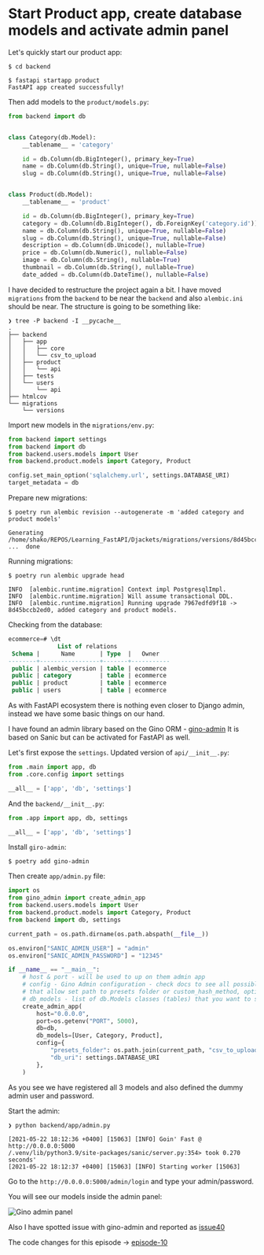 # Start Product app, create database models and activate admin panel

Let's quickly start our product app:

```shell
$ cd backend

$ fastapi startapp product
FastAPI app created successfully!
```

Then add models to the `product/models.py`:


```python
from backend import db


class Category(db.Model):
    __tablename__ = 'category'

    id = db.Column(db.BigInteger(), primary_key=True)
    name = db.Column(db.String(), unique=True, nullable=False)
    slug = db.Column(db.String(), unique=True, nullable=False)


class Product(db.Model):
    __tablename__ = 'product'

    id = db.Column(db.BigInteger(), primary_key=True)
    category = db.Column(db.BigInteger(), db.ForeignKey('category.id'))
    name = db.Column(db.String(), unique=True, nullable=False)
    slug = db.Column(db.String(), unique=True, nullable=False)
    description = db.Column(db.Unicode(), nullable=True)
    price = db.Column(db.Numeric(), nullable=False)
    image = db.Column(db.String(), nullable=True)
    thumbnail = db.Column(db.String(), nullable=True)
    date_added = db.Column(db.DateTime(), nullable=False)

```

I have decided to restructure the project again a bit. I have moved `migrations` from the `backend` to be near the `backend` and also `alembic.ini` should be near.
The structure is going to be something like:

```shell
❯ tree -P backend -I __pycache__
.
├── backend
│   ├── app
│   │   ├── core
│   │   └── csv_to_upload
│   ├── product
│   │   └── api
│   ├── tests
│   └── users
│       └── api
├── htmlcov
└── migrations
    └── versions
```

Import new models in the `migrations/env.py`:

```python
from backend import settings
from backend import db
from backend.users.models import User
from backend.product.models import Category, Product

config.set_main_option('sqlalchemy.url', settings.DATABASE_URI)
target_metadata = db
```

Prepare new migrations:

```shell
$ poetry run alembic revision --autogenerate -m 'added category and product models'

Generating /home/shako/REPOS/Learning_FastAPI/Djackets/migrations/versions/8d45bccb2ed0_added_category_and_product_models.py ...  done
```

Running migrations:

```shell
$ poetry run alembic upgrade head

INFO  [alembic.runtime.migration] Context impl PostgresqlImpl.
INFO  [alembic.runtime.migration] Will assume transactional DDL.
INFO  [alembic.runtime.migration] Running upgrade 7967edfd9f18 -> 8d45bccb2ed0, added category and product models.
```

Checking from the database:

```sql
ecommerce=# \dt
              List of relations
 Schema |      Name       | Type  |   Owner   
--------+-----------------+-------+-----------
 public | alembic_version | table | ecommerce
 public | category        | table | ecommerce
 public | product         | table | ecommerce
 public | users           | table | ecommerce
```

As with FastAPI ecosystem there is nothing even closer to Django admin, instead we have some basic things on our hand.

I have found an admin library based on the Gino ORM - [gino-admin](https://github.com/xnuinside/gino-admin)
It is based on Sanic but can be activated for FastAPI as well.

Let's first expose the `settings`. Updated version of `api/__init__.py`:

```python
from .main import app, db
from .core.config import settings

__all__ = ['app', 'db', 'settings']
```

And the `backend/__init__.py`:

```python
from .app import app, db, settings

__all__ = ['app', 'db', 'settings']
```

Install `giro-admin`:

```shell
$ poetry add gino-admin
```

Then create `app/admin.py` file:

```python
import os
from gino_admin import create_admin_app
from backend.users.models import User
from backend.product.models import Category, Product
from backend import db, settings

current_path = os.path.dirname(os.path.abspath(__file__))

os.environ["SANIC_ADMIN_USER"] = "admin"
os.environ["SANIC_ADMIN_PASSWORD"] = "12345"

if __name__ == "__main__":
    # host & port - will be used to up on them admin app
    # config - Gino Admin configuration - check docs to see all possible properties,
    # that allow set path to presets folder or custom_hash_method, optional parameter
    # db_models - list of db.Models classes (tables) that you want to see in Admin Panel
    create_admin_app(
        host="0.0.0.0",
        port=os.getenv("PORT", 5000),
        db=db,
        db_models=[User, Category, Product],
        config={
            "presets_folder": os.path.join(current_path, "csv_to_upload"),
            "db_uri": settings.DATABASE_URI
        },
    )
```

As you see we have registered all 3 models and also defined the dummy admin user and password.

Start the admin:

```shell
❯ python backend/app/admin.py

[2021-05-22 18:12:36 +0400] [15063] [INFO] Goin' Fast @ http://0.0.0.0:5000
/.venv/lib/python3.9/site-packages/sanic/server.py:354> took 0.270 seconds'
[2021-05-22 18:12:37 +0400] [15063] [INFO] Starting worker [15063]
```

Go to the `http://0.0.0.0:5000/admin/login` and type your admin/password.

You will see our models inside the admin panel:

![Gino admin panel](/gino-admin.png)


Also I have spotted issue with gino-admin and reported as [issue40](https://github.com/xnuinside/gino-admin/issues/40)

The code changes for this episode -> [episode-10](https://github.com/ShahriyarR/ecommerce-nuxtjs-fastapi-backend/tree/episode-10)
